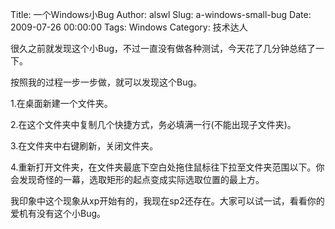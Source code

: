 Title: 一个Windows小Bug
Author: alswl
Slug: a-windows-small-bug
Date: 2009-07-26 00:00:00
Tags: Windows
Category: 技术达人

很久之前就发现这个小Bug，不过一直没有做各种测试，今天花了几分钟总结了一下。

按照我的过程一步一步做，就可以发现这个Bug。

1.在桌面新建一个文件夹。

2.在这个文件夹中复制几个快捷方式，务必填满一行(不能出现子文件夹)。

3.在文件夹中右键刷新，关闭文件夹。

4.重新打开文件夹，在文件夹最底下空白处拖住鼠标往下拉至文件夹范围以下。你会发现奇怪的一幕，选取矩形的起点变成实际选取位置的最上方。

我印象中这个现象从xp开始有的，我现在sp2还存在。大家可以试一试，看看你的爱机有没有这个小Bug。

